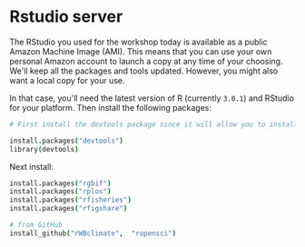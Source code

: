 
# Rstudio server

The RStudio you used for the workshop today is available as a public Amazon Machine Image (AMI). This means that you can use your own personal Amazon account to launch a copy at any time of your choosing. We'll keep all the packages and tools updated. However, you might also want a local copy for your use.

In that case, you'll need the latest version of R (currently `3.0.1`) and RStudio for your platform. Then install the following packages:

```coffee
# First install the devtools package since it will allow you to install packges directly from GitHub that are currently not available on CRAN.

install.packages("devtools")
library(devtools)
```

Next install:

```coffee
install.packages("rgbif")
install.packages("rplos")
install.packages("rfisheries")
install.packages("rfigshare")

# from GitHub
install_github("rWBclimate",  "ropensci")
```
